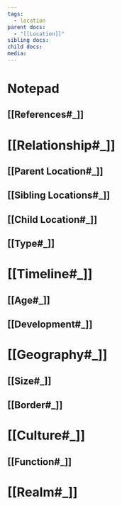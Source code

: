 ```yaml
---
tags:
  - location
parent docs:
  - "[[Location]]"
sibling docs: 
child docs: 
media:
---
```

# Notepad
## [[References#_]]
# [[Relationship#_]]
## [[Parent Location#_]]
## [[Sibling Locations#_]]
## [[Child Location#_]]
## [[Type#_]]

# [[Timeline#_]]
## [[Age#_]]
## [[Development#_]]

# [[Geography#_]]
## [[Size#_]] 
## [[Border#_]]

# [[Culture#_]]
## [[Function#_]] 

# [[Realm#_]]
